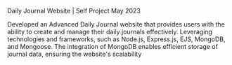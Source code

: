 Daily Journal Website | Self Project May 2023
 
Developed an Advanced Daily Journal website that provides users with the ability to create and manage their daily
journals effectively. Leveraging technologies and frameworks, such as Node.js, Express.js, EJS, MongoDB, and
Mongoose. The integration of MongoDB enables efficient storage of journal data, ensuring the website's scalability
